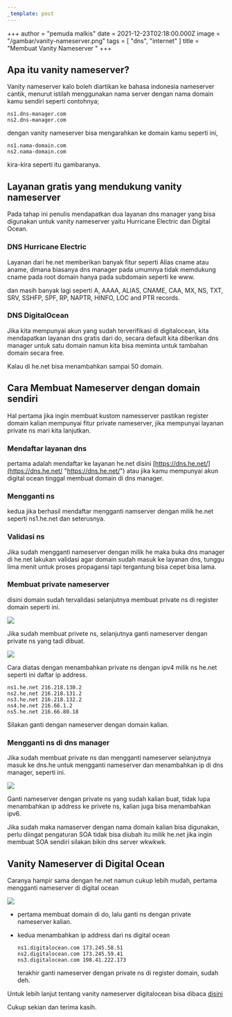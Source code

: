 ```yaml
---
_template: post
---
```




+++
author = "pemuda malkis"
date = 2021-12-23T02:18:00.000Z
image = "/gambar/vanity-nameserver.png"
tags = [ "dns", "internet" ]
title = "Membuat Vanity Nameserver "
+++

## Apa itu vanity nameserver?

Vanity nameserver kalo boleh diartikan ke bahasa indonesia nameserver cantik, menurut istilah menggunakan nama server dengan nama domain kamu sendiri seperti contohnya;

    ns1.dns-manager.com 
    ns2.dns-manager.com

dengan vanity nameserver bisa mengarahkan ke domain kamu seperti ini,

    ns1.nama-domain.com 
    ns2.nama-domain.com

kira-kira seperti itu gambaranya.

## Layanan gratis yang mendukung vanity nameserver

Pada tahap ini penulis mendapatkan dua layanan dns manager yang bisa digunakan untuk vanity nameserver yaitu Hurricane Electric dan Digital Ocean.

### DNS Hurricane Electric

Layanan dari he.net memberikan banyak fitur seperti Alias cname atau aname, dimana biasanya dns manager pada umumnya tidak memdukung cname pada root domain hanya pada subdomain seperti ke www.

dan masih banyak lagi seperti A, AAAA, ALIAS, CNAME, CAA, MX, NS, TXT, SRV, SSHFP, SPF, RP, NAPTR, HINFO, LOC and PTR records.

### DNS DigitalOcean

Jika kita mempunyai akun yang sudah terverifikasi di digitalocean, kita mendapatkan layanan dns gratis dari do, secara default kita diberikan dns manager untuk satu domain namun kita bisa meminta untuk tambahan domain secara free.

Kalau di he.net bisa menambahkan sampai 50 domain.

## Cara Membuat Nameserver dengan domain sendiri

Hal pertama jika ingin membuat kustom namesserver pastikan register domain kalian mempunyai fitur private nameserver, jika mempunyai layanan private ns mari kita lanjutkan.

### Mendaftar layanan dns

pertama adalah mendaftar ke layanan he.net disini [https://dns.he.net/](https://dns.he.net/ "https://dns.he.net/") atau jika kamu mempunyai akun digital ocean tinggal membuat domain di dns manager.

### Mengganti ns

kedua jika berhasil mendaftar mengganti namserver dengan milik he.net seperti ns1.he.net dan seterusnya.

### Validasi ns

Jika sudah mengganti nameserver dengan milik he maka buka dns manager di he.net lakukan validasi agar domain sudah masuk ke layanan dns, tunggu lima menit untuk proses propagansi tapi tergantung bisa cepet bisa lama.

### Membuat private nameserver

disini domain sudah tervalidasi selanjutnya membuat private ns di register domain seperti ini.

![](/gambar/privete-ns.png)

Jika sudah membuat privete ns, selanjutnya ganti nameserver dengan private ns yang tadi dibuat.

![](/gambar/ns.png)

Cara diatas dengan menambahkan private ns dengan ipv4 milik ns he.net seperti ini daftar ip address.

    ns1.he.net 216.218.130.2 
    ns2.he.net 216.218.131.2
    ns3.he.net 216.218.132.2
    ns4.he.net 216.66.1.2
    ns5.he.net 216.66.80.18

Silakan ganti dengan nameserver dengan domain kalian.

### Mengganti ns di dns manager

Jika sudah membuat private ns dan mengganti nameserver selanjutnya masuk ke dns.he untuk mengganti nameserver dan menambahkan ip di dns manager, seperti ini.

![](/gambar/nameserver-sendiri.png)

Ganti nameserver dengan private ns yang sudah kalian buat, tidak lupa menambahkan ip address ke privete ns, kalian juga bisa menambahkan ipv6.

Jika sudah maka namaserver dengan nama domain kalian bisa digunakan, perlu diingat pengaturan SOA tidak bisa diubah itu milik he.net jika ingin membuat SOA sendiri silakan bikin dns server wkwkwk.

## Vanity Nameserver di Digital Ocean

Caranya hampir sama dengan he.net namun cukup lebih mudah, pertama mengganti nameserver di digital ocean

![](/gambar/nameserver-digitalocean.png)

* pertama membuat domain di do, lalu ganti ns dengan private nameserver kalian.
* kedua menambahkan ip address dari ns digital ocean

      ns1.digitalocean.com 173.245.58.51  
      ns2.digitalocean.com 173.245.59.41 
      ns3.digitalocean.com 198.41.222.173

  terakhir ganti nameserver dengan private ns di register domain, sudah deh.

Untuk lebih lanjut tentang vanity nameserver digitalocean bisa dibaca [disini](https://www.digitalocean.com/community/tutorials/how-to-create-vanity-or-branded-nameservers-with-digitalocean-cloud-servers "vanity namserver do")

Cukup sekian dan terima kasih.
